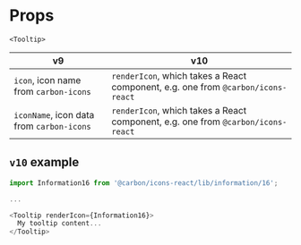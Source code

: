 # Props

`<Tooltip>`

| v9                                        | v10                                                                              |
| ----------------------------------------- | -------------------------------------------------------------------------------- |
| `icon`, icon name from `carbon-icons`     | `renderIcon`, which takes a React component, e.g. one from `@carbon/icons-react` |
| `iconName`, icon data from `carbon-icons` | `renderIcon`, which takes a React component, e.g. one from `@carbon/icons-react` |

## `v10` example

```javascript
import Information16 from '@carbon/icons-react/lib/information/16';

...

<Tooltip renderIcon={Information16}>
  My tooltip content...
</Tooltip>
```
